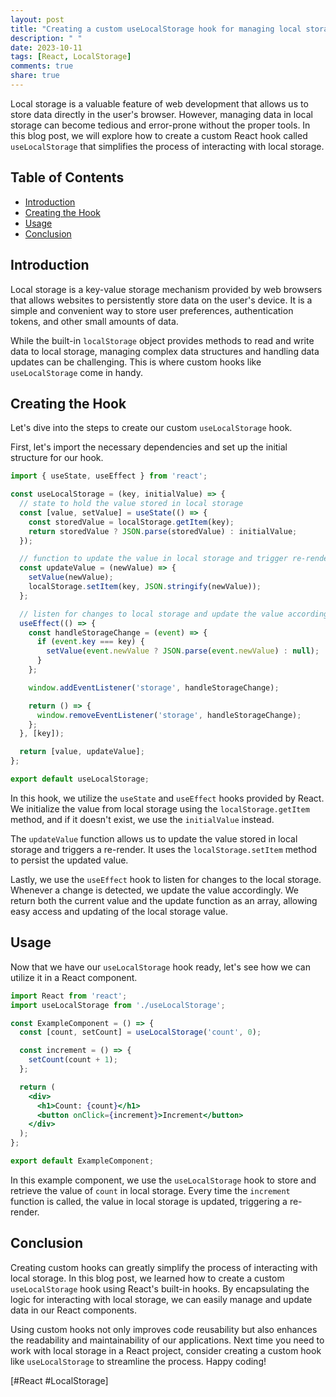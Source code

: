 ```yaml
---
layout: post
title: "Creating a custom useLocalStorage hook for managing local storage"
description: " "
date: 2023-10-11
tags: [React, LocalStorage]
comments: true
share: true
---
```


Local storage is a valuable feature of web development that allows us to store data directly in the user's browser. However, managing data in local storage can become tedious and error-prone without the proper tools. In this blog post, we will explore how to create a custom React hook called `useLocalStorage` that simplifies the process of interacting with local storage.

## Table of Contents

- [Introduction](#introduction)
- [Creating the Hook](#creating-the-hook)
- [Usage](#usage)
- [Conclusion](#conclusion)

## Introduction

Local storage is a key-value storage mechanism provided by web browsers that allows websites to persistently store data on the user's device. It is a simple and convenient way to store user preferences, authentication tokens, and other small amounts of data.

While the built-in `localStorage` object provides methods to read and write data to local storage, managing complex data structures and handling data updates can be challenging. This is where custom hooks like `useLocalStorage` come in handy.

## Creating the Hook

Let's dive into the steps to create our custom `useLocalStorage` hook.

First, let's import the necessary dependencies and set up the initial structure for our hook.

```jsx
import { useState, useEffect } from 'react';

const useLocalStorage = (key, initialValue) => {
  // state to hold the value stored in local storage
  const [value, setValue] = useState(() => {
    const storedValue = localStorage.getItem(key);
    return storedValue ? JSON.parse(storedValue) : initialValue;
  });

  // function to update the value in local storage and trigger re-render
  const updateValue = (newValue) => {
    setValue(newValue);
    localStorage.setItem(key, JSON.stringify(newValue));
  };

  // listen for changes to local storage and update the value accordingly
  useEffect(() => {
    const handleStorageChange = (event) => {
      if (event.key === key) {
        setValue(event.newValue ? JSON.parse(event.newValue) : null);
      }
    };

    window.addEventListener('storage', handleStorageChange);

    return () => {
      window.removeEventListener('storage', handleStorageChange);
    };
  }, [key]);

  return [value, updateValue];
};

export default useLocalStorage;
```

In this hook, we utilize the `useState` and `useEffect` hooks provided by React. We initialize the value from local storage using the `localStorage.getItem` method, and if it doesn't exist, we use the `initialValue` instead.

The `updateValue` function allows us to update the value stored in local storage and triggers a re-render. It uses the `localStorage.setItem` method to persist the updated value.

Lastly, we use the `useEffect` hook to listen for changes to the local storage. Whenever a change is detected, we update the value accordingly. We return both the current value and the update function as an array, allowing easy access and updating of the local storage value.

## Usage

Now that we have our `useLocalStorage` hook ready, let's see how we can utilize it in a React component.

```jsx
import React from 'react';
import useLocalStorage from './useLocalStorage';

const ExampleComponent = () => {
  const [count, setCount] = useLocalStorage('count', 0);

  const increment = () => {
    setCount(count + 1);
  };

  return (
    <div>
      <h1>Count: {count}</h1>
      <button onClick={increment}>Increment</button>
    </div>
  );
};

export default ExampleComponent;
```

In this example component, we use the `useLocalStorage` hook to store and retrieve the value of `count` in local storage. Every time the `increment` function is called, the value in local storage is updated, triggering a re-render.

## Conclusion

Creating custom hooks can greatly simplify the process of interacting with local storage. In this blog post, we learned how to create a custom `useLocalStorage` hook using React's built-in hooks. By encapsulating the logic for interacting with local storage, we can easily manage and update data in our React components.

Using custom hooks not only improves code reusability but also enhances the readability and maintainability of our applications. Next time you need to work with local storage in a React project, consider creating a custom hook like `useLocalStorage` to streamline the process. Happy coding!

\[#React #LocalStorage\]